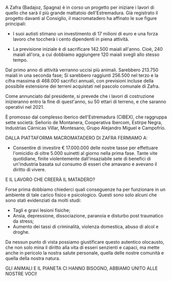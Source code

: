 A Zafra (Badajoz, Spagna) è in corso un progetto per iniziare i lavori di quello che sarà il più grande mattatoio dell'Estremadura. Già registrato il progetto davanti al Consiglio, il macromatadero ha affinato le sue figure principali:

- I suoi autisti stimano un investimento di 17 milioni di euro e una forza lavoro che toccherà i cento dipendenti in piena attività.

- La previsione iniziale è di sacrificare 142.500 maiali all'anno. Cioè, 240 maiali all'ora, a cui dobbiamo aggiungere 120 maiali svegli allo stesso tempo.

Dal primo anno di attività verranno uccisi più animali. Sarebbero 213.750 maiali in una seconda fase; Si sarebbero raggiunti 256.500 nel terzo e la cifra massima di 468.000 sacrifici annuali, con previsioni incluse della possibile estensione dei terreni acquistati nel pascolo comunale di Zafra.

Come annunciato dal presidente, si prevede che i lavori di costruzione inizieranno entro la fine di quest'anno, su 50 ettari di terreno, e che saranno operativi nel 2021.


È promosso dal complesso iberico dell'Estremadura (CIBEX), che raggruppa sette società: Señorío de Montanera, Cooperativa Ibercom, Estirpe Negra, Industrias Cárnicas Villar, Montesano, Grupo Alejandro Miguel e Campofrío.

DALLA PIATTAFORMA MACROMATADERO DI ZAFRA FERMIAMO A:

- Consentire di investire € 17.000.000 delle nostre tasse per effettuare l'omicidio di oltre 5.000 suinetti al giorno nella prima fase. Tante vite quotidiane, finite violentemente dall'insaziabile sete di benefici di un'industria basata sul consumo di esseri che amavano e avevano il diritto di vivere.

E IL LAVORO CHE CREERÀ IL MATADERO?

Forse prima dobbiamo chiederci quali conseguenze ha per funzionare in un ambiente di tale carico fisico e psicologico. Questi sono solo alcuni che sono stati evidenziati da molti studi:

- Tagli e gravi lesioni fisiche;
- Ansia, depressione, dissociazione, paranoia e disturbo post traumatico da stress;
- Aumento dei tassi di criminalità, violenza domestica, abuso di alcol e droghe.

Da nessun punto di vista possiamo giustificare questo autentico olocausto, che non solo mina il diritto alla vita di esseri senzienti e capaci, ma mette anche in pericolo la nostra salute personale, quella delle nostre comunità e quella della nostra natura.

GLI ANIMALI E IL PIANETA CI HANNO BISOGNO, ABBIAMO UNITO ALLE NOSTRE VOCI!